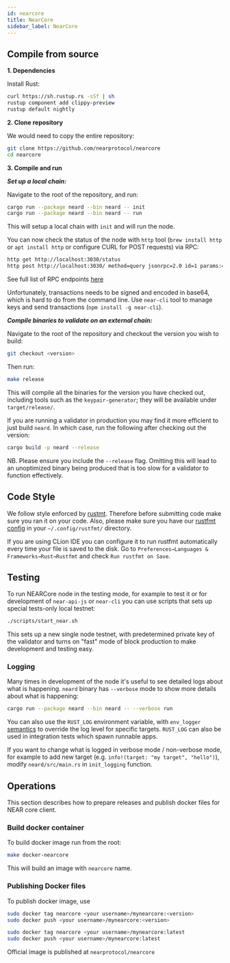 ```yaml
---
id: nearcore
title: NearCore
sidebar_label: NearCore
---
```

## Compile from source

**1. Dependencies**

Install Rust:

```bash
curl https://sh.rustup.rs -sSf | sh
rustup component add clippy-preview
rustup default nightly
```

**2. Clone repository**

We would need to copy the entire repository:

```bash
git clone https://github.com/nearprotocol/nearcore
cd nearcore
```

**3. Compile and run**

***Set up a local chain:*** 

Navigate to the root of the repository, and run:

```bash
cargo run --package neard --bin neard -- init
cargo run --package neard --bin neard -- run
```

This will setup a local chain with `init` and will run the node.

You can now check the status of the node with `http` tool \(`brew install http` or `apt install http` or configure CURL for POST requests\) via RPC:

```bash
http get http://localhost:3030/status
http post http://localhost:3030/ method=query jsonrpc=2.0 id=1 params:='["account/test.near", ""]'
```

See full list of RPC endpoints [here](interaction/rpc.md)

Unfortunately, transactions needs to be signed and encoded in base64, which is hard to do from the command line. Use `near-cli` tool to manage keys and send transactions \(`npm install -g near-cli`\).

***Compile binaries to validate on an external chain:*** 

Navigate to the root of the repository and checkout the version you wish to build:

```bash
git checkout <version>
```
Then run:

```bash
make release
```
This will compile all the binaries for the version you have checked out, including tools such as the `keypair-generator`; they will be available under `target/release/`.

If you are running a validator in production you may find it more efficient to just build `neard`. In which case, run the following after checking out the version:

```bash
cargo build -p neard --release
```

NB. Please ensure you include the `--release` flag. Omitting this will lead to an unoptimized binary being produced that is too slow for a validator to function effectively.


## Code Style

We follow style enforced by [rustmt](https://github.com/rust-lang/rustfmt). Therefore before submitting code make sure you ran it on your code. Also, please make sure you have our [rustfmt config](https://github.com/nearprotocol/nearcore/blob/master/rustfmt.toml) in your `~/.config/rustfmt/` directory.

If you are using CLion IDE you can configure it to run rustfmt automatically every time your file is saved to the disk. Go to `Preferences→Languages & Frameworks→Rust→Rustfmt` and check `Run rustfmt on Save`.

## Testing

To run NEARCore node in the testing mode, for example to test it or for development of `near-api-js` or `near-cli` you can use scripts that sets up special tests-only local testnet:

```bash
./scripts/start_near.sh
```

This sets up a new single node testnet, with predetermined private key of the validator and turns on "fast" mode of block production to make development and testing easy.

### Logging

Many times in development of the node it's useful to see detailed logs about what is happening. `neard` binary has `--verbose` mode to show more details about what is happening:

```bash
cargo run --package neard --bin neard -- --verbose run
```

You can also use the `RUST_LOG` environment variable, with `env_logger` [semantics](https://docs.rs/env_logger/0.6.0/env_logger/#enabling-logging) to override the log level for specific targets. `RUST_LOG` can also be used in integration tests which spawn runnable apps.

If you want to change what is logged in verbose mode / non-verbose mode, for example to add new target \(e.g. `info!(target: "my target", "hello")`\), modify `neard/src/main.rs` in `init_logging` function.

## Operations

This section describes how to prepare releases and publish docker files for NEAR core client.

### Build docker container

To build docker image run from the root:

```bash
make docker-nearcore
```

This will build an image with `nearcore` name.

### Publishing Docker files

To publish docker image, use

```bash
sudo docker tag nearcore <your username>/mynearcore:<version>
sudo docker push <your username>/mynearcore:<version>

sudo docker tag nearcore <your username>/mynearcore:latest
sudo docker push <your username>/mynearcore:latest
```

Official image is published at `nearprotocol/nearcore`
